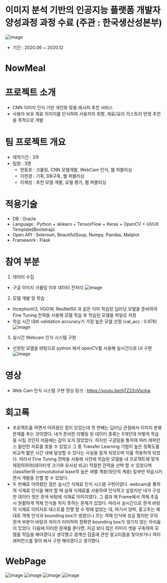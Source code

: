 # 이미지 분석 기반의 인공지능 플랫폼 개발자 양성과정 과정 수료 (주관 : 한국생산성본부)
![image](https://github.com/HyunDongHo/NowMeal/assets/46379443/0673abc6-d22a-4068-a20e-0d8c6913a437)

- 기간 : 2020.06 ~ 2020.12

# NowMeal

# 프로젝트 소개 
- CNN 이미지 인식 기반 개인화 맞춤 레시피 추천 서비스
- 사용자 보유 재료 이미지를 인식하여 사용자의 취향, 재료/요리 히스토리 반영 추천을 목적으로 개발

# 팀 프로젝트 개요 
- 제작기간 : 3주
- 팀원 : 3명
  - 현동호 : 크롤링, CNN 모델개발, WebCam 인식, 웹 퍼블리싱
  - 이현경 : 기획, DB구축, 웹 퍼블리싱
  - 이재성 : 추천 모델 개발, 모델 평가, 웹 퍼블리싱
  
# 적용기술 
- DB : Oracle
- Language : Python + sklearn +  TensorFlow + Keras + OpenCV + UI/UX Template(Bootstrap)
- Open API : Selenium, BeautifulSoup, Numpy, Pandas, Matplot
- Framework : Flask

# 참여 부분
1. 데이터 수집 
- 구글 이미지 크롤링 이후 데이터 전처리 
  ![image](https://github.com/HyunDongHo/NowMeal/assets/46379443/b1e4833b-2db2-44bb-a387-bf7a5532d2da)

2. 모델 개발 및 학습
- InceptionV3, VGG16, ResNet50 과 같은 이미 학습된 딥러닝 모델을 준비하여 Fine Tuning 전략을 사용해 모델 학습 후 학습된 모델을 파일로 저장 
- 학습 시간 대비 validation accuracy가 가장 높은 모델 선정 (val_acc : 0.976)
  ![image](https://github.com/HyunDongHo/NowMeal/assets/46379443/406a7db3-89ff-41f7-90c8-6e1c53d264c3)


3. 실시간 Webcam 인식 시스템 구현
- 선정된 모델을 바탕으로 python 에서 openCV를 사용해 실시간으로 UI 구현
![image](https://github.com/HyunDongHo/NowMeal/assets/46379443/60cfa7db-9f64-4681-89a9-fd088730b8ce)


# 영상 
- Web Cam 인식 시스템 구현 영상 링크 : https://youtu.be/hTZ22nVsckw

# 회고록 
- 프로젝트를 하면서 어려웠던 점이 있었는데 첫 번째는 딥러닝 관점에서 이미지 분류 문제를 푸는 것이였다. 내가 준비한 라벨링 된 데이터 종류는 5개인데 어떻게 학습을 시킬 것인지 처음에는 감이 오지 않았었다.
하지만 구글링을 통하여 여러 레퍼런스 될만한 자료를 찾을 수 있었고 그 중 Transfer Learning 기법이 높은 정확도를 비교적 짧은 시간 내에 달성할 수 있다는 사실을 알게 되었으며 이를 적용하게 되었다.
따라서 Fine Tuning 전략을 사용해 사전에 학습된 모델을 내 프로젝트에 맞게 재정의하여(데이터셋 크기와 유사성 비교) 적절한 전략을 선택 할 수 있었으며 classifier와 convolutional base의 높은 레벨 계층(뒷단의 계층) 일부만 학습시키면서
개발을 진핼 할 수 있었다.
- 두 번쨰로 어려웠던 점은 실시간 식재료 인식 시스템 구현이였다. webcam을 통하여 식재료 인식을 해야 할 때 실재 식재료를 사용하여 인식하고 싶었지만 내가 구성한 데이터 셋은 흰색 바탕에 식재료 이미지였다.
그 결과 매 Frame에서 객체 추출 시 원활하게 객체 인식을 하지 못하는 문제가 있었다. 따라서 실시간으로 흰색 바탕의 식재료 이미지로 테스트를 진행 할 수 밖에 없었는 데, 여기서 양파, 홍고추는 제대로 객체 인식과 bounding box가 생겼으나
무는 객체 인식에 성공 했지만 무의 흰색 부분이 바탕과 차이가 미미하여 정확한 bounding box가 생기지 않는 아쉬움이 있었다. 다음에 이러한 문제를 푼다면, 지금 보다 많은 이미지 셋을 구축하여 모델을 학습을 해야겠다고 생각했고
경계선 검출에 관한 알고리즘을 찾아보거나 여러 레퍼런스를 찾아 봐서 구현 해야겠다고 생각했다.  


# WebPage
![image](https://github.com/HyunDongHo/NowMeal/assets/46379443/e2ef0f92-c3c5-4816-8529-057593706b82)
![image](https://github.com/HyunDongHo/NowMeal/assets/46379443/d8ab251f-dab8-4fbe-9427-5cc57c234cda)
![image](https://github.com/HyunDongHo/NowMeal/assets/46379443/6251b49f-6618-4986-b0a4-f9e957762ed8)
![image](https://github.com/HyunDongHo/NowMeal/assets/46379443/198bd427-08fc-4bc9-a4c3-e463df35cb58)

